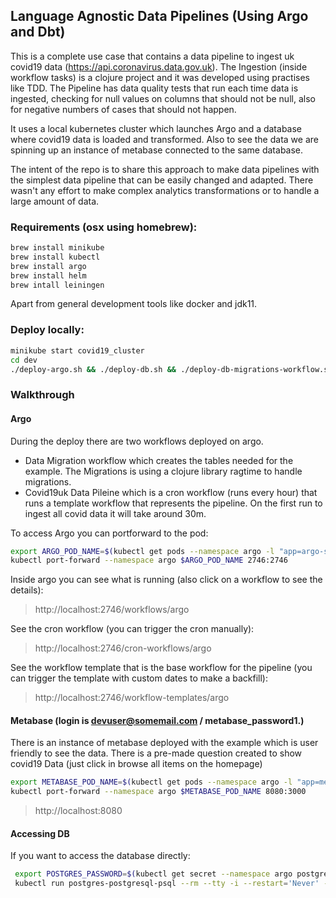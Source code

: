 ## Language Agnostic Data Pipelines (Using Argo and Dbt)


This is a complete use case that contains a data pipeline to ingest uk covid19 data (https://api.coronavirus.data.gov.uk). 
The Ingestion (inside workflow tasks) is a clojure project and it was developed using practises like TDD. 
The Pipeline has data quality tests that run each time data is ingested, checking for null values on columns that should not be null, also for negative numbers of cases that should not happen.

It uses a local kubernetes cluster which launches Argo and a database where covid19 data is loaded and transformed. Also to see the data we are spinning up an instance of metabase connected to the same database.

The intent of the repo is to share this approach to make data pipelines with the simplest data pipeline that can be easily changed and adapted. 
There wasn't any effort to make complex analytics transformations or to handle a large amount of data. 

### Requirements (osx using homebrew):
```bash
brew install minikube
brew install kubectl
brew install argo
brew install helm
brew intall leiningen
```
Apart from general development tools like docker and jdk11.

### Deploy locally:

```bash
minikube start covid19_cluster
cd dev
./deploy-argo.sh && ./deploy-db.sh && ./deploy-db-migrations-workflow.sh && ./deploy-covid19-workflow.sh && ./deploy-metabase.sh
```

### Walkthrough


#### Argo 

During the deploy there are two workflows deployed on argo.
 - Data Migration workflow which creates the tables needed for the example. The Migrations is using a clojure library ragtime to handle migrations.
 - Covid19uk Data Pileine which is a cron workflow (runs every hour) that runs a template workflow that represents the pipeline. On the first run to ingest
 all covid data it will take around 30m.

 To access Argo you can portforward to the pod:

 ```bash
export ARGO_POD_NAME=$(kubectl get pods --namespace argo -l "app=argo-server" -o jsonpath="{.items[0].metadata.name}")
kubectl port-forward --namespace argo $ARGO_POD_NAME 2746:2746
```

Inside argo you can see what is running (also click on a workflow to see the details):

> http://localhost:2746/workflows/argo

See the cron workflow (you can trigger the cron manually):

> http://localhost:2746/cron-workflows/argo

See the workflow template that is the base workflow for the pipeline (you can trigger the template with custom dates to make a backfill):

> http://localhost:2746/workflow-templates/argo


#### Metabase (login is devuser@somemail.com / metabase_password1.)

There is an instance of metabase deployed with the example which is user friendly to see the data. There is a pre-made
question created to show covid19 Data (just click in browse all items on the homepage)

```bash
export METABASE_POD_NAME=$(kubectl get pods --namespace argo -l "app=metabase,release=metabase" -o jsonpath="{.items[0].metadata.name}")
kubectl port-forward --namespace argo $METABASE_POD_NAME 8080:3000
```

> http://localhost:8080


#### Accessing DB

If you want to access the database directly:

```bash
 export POSTGRES_PASSWORD=$(kubectl get secret --namespace argo postgres-postgresql -o jsonpath="{.data.postgresql-password}" | base64 --decode)
 kubectl run postgres-postgresql-psql --rm --tty -i --restart='Never' --namespace argo --image docker.io/bitnami/postgresql:11.11.0-debian-10-r31 --env="PGPASSWORD=$POSTGRES_PASSWORD" --command -- psql --host postgres-postgresql -U covid19_user -d covid19_dev -p 5432
```

